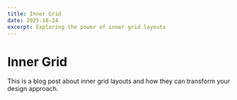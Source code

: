 ```yaml
---
title: Inner Grid
date: 2025-10-24
excerpt: Exploring the power of inner grid layouts
---
```


# Inner Grid

This is a blog post about inner grid layouts and how they can transform your design approach.
